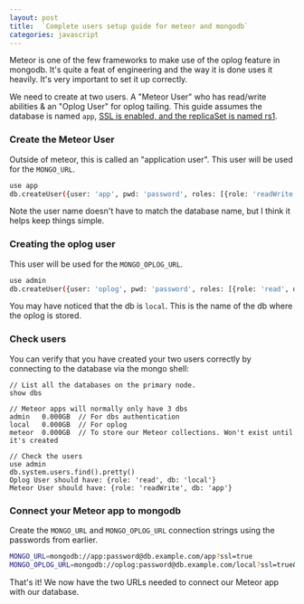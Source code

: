 ```yaml
---
layout: post
title:  `Complete users setup guide for meteor and mongodb`
categories: javascript
---
```

Meteor is one of the few frameworks to make use of the oplog feature in mongodb. It's quite a feat of engineering and the way it is done uses it heavily. It's very important to set it up correctly.

<!--more-->

We need to create at two users. A "Meteor User" who has read/write abilities & an "Oplog User" for oplog tailing. This guide assumes the database is named `app`, [SSL is enabled, and the replicaSet is named rs1](/mongodb-cluster-setup-with-ssl).

### Create the Meteor User
Outside of meteor, this is called an "application user". This user will be used for the `MONGO_URL`. 

```bash
use app
db.createUser({user: 'app', pwd: 'password', roles: [{role: 'readWrite', db: 'app'}]});
```

Note the user name doesn't have to match the database name, but I think it helps keep things simple.

### Creating the oplog user
This user will be used for the `MONGO_OPLOG_URL`.

```bash
use admin
db.createUser({user: 'oplog', pwd: 'password', roles: [{role: 'read', db: 'local'}]})
```

You may have noticed that the db is `local`. This is the name of the db where the oplog is stored.


### Check users
You can verify that you have created your two users correctly by connecting to the database via the mongo shell:

```
// List all the databases on the primary node.
show dbs

// Meteor apps will normally only have 3 dbs
admin   0.000GB  // For dbs authentication
local   0.000GB  // For oplog
meteor  0.000GB  // To store our Meteor collections. Won't exist until it's created

// Check the users
use admin
db.system.users.find().pretty()
Oplog User should have: {role: 'read', db: 'local'}
Meteor User should have: {role: 'readWrite', db: 'app'}
```

### Connect your Meteor app to mongodb
Create the `MONGO_URL` and `MONGO_OPLOG_URL` connection strings using the passwords from earlier.

```bash
MONGO_URL=mongodb://app:password@db.example.com/app?ssl=true
MONGO_OPLOG_URL=mongodb://oplog:password@db.example.com/local?ssl=true&authSource=admin&replicaSet=rs1
```

That's it! We now have the two URLs needed to connect our Meteor app with our database.